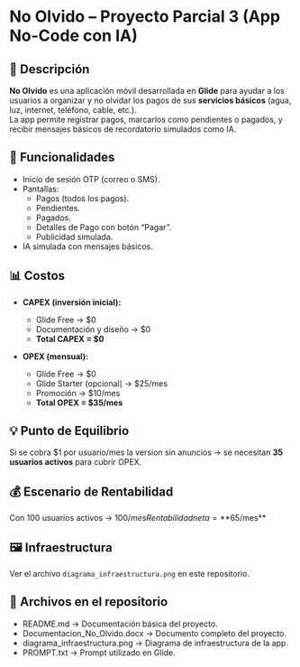 # No Olvido – Proyecto Parcial 3 (App No-Code con IA)

## 📌 Descripción
**No Olvido** es una aplicación móvil desarrollada en **Glide** para ayudar a los usuarios a organizar y no olvidar los pagos de sus **servicios básicos** (agua, luz, internet, teléfono, cable, etc.).  
La app permite registrar pagos, marcarlos como pendientes o pagados, y recibir mensajes básicos de recordatorio simulados como IA.

## 🚀 Funcionalidades
- Inicio de sesión OTP (correo o SMS).
- Pantallas:
  - Pagos (todos los pagos).
  - Pendientes.
  - Pagados.
  - Detalles de Pago con botón “Pagar”.
  - Publicidad simulada.
- IA simulada con mensajes básicos.

## 📊 Costos
- **CAPEX (inversión inicial):**
  - Glide Free → $0
  - Documentación y diseño → $0
  - **Total CAPEX = $0**

- **OPEX (mensual):**
  - Glide Free → $0
  - Glide Starter (opcional) → $25/mes
  - Promoción → $10/mes
  - **Total OPEX = $35/mes**

## 💡 Punto de Equilibrio
Si se cobra $1 por usuario/mes la version sin anuncios → se necesitan **35 usuarios activos** para cubrir OPEX.

## 💰 Escenario de Rentabilidad
Con 100 usuarios activos → $100/mes  
Rentabilidad neta = **$65/mes**

## 🖼️ Infraestructura
Ver el archivo `diagrama_infraestructura.png` en este repositorio.

## 📂 Archivos en el repositorio
- README.md → Documentación básica del proyecto.
- Documentacion_No_Olvido.docx → Documento completo del proyecto.
- diagrama_infraestructura.png → Diagrama de infraestructura de la app.
- PROMPT.txt → Prompt utilizado en Glide.
